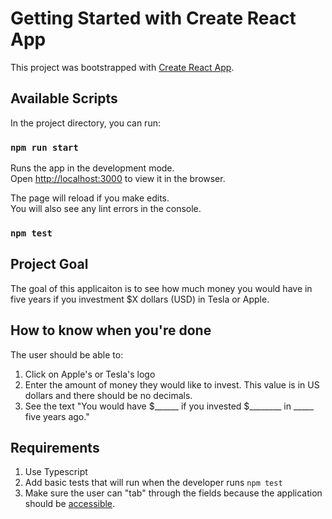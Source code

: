 # Getting Started with Create React App

This project was bootstrapped with [Create React App](https://github.com/facebook/create-react-app).

## Available Scripts

In the project directory, you can run:

### `npm run start`

Runs the app in the development mode.\
Open [http://localhost:3000](http://localhost:3000) to view it in the browser.

The page will reload if you make edits.\
You will also see any lint errors in the console.

### `npm test`

## Project Goal

The goal of this applicaiton is to see how much money you would have in five years if you investment $X dollars (USD) in Tesla or Apple.

## How to know when you're done

The user should be able to:

1. Click on Apple's or Tesla's logo
2. Enter the amount of money they would like to invest. This value is in US dollars and there should be no decimals.
3. See the text "You would have $______ if you invested $________ in _____ five years ago."

## Requirements

1. Use Typescript
2. Add basic tests that will run when the developer runs `npm test`
3. Make sure the user can "tab" through the fields because the application should be [accessible](https://reactjs.org/docs/accessibility.html).
